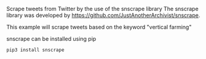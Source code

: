 Scrape tweets from Twitter by the use of the snscrape library
The snscrape library was developed by https://github.com/JustAnotherArchivist/snscrape.

This example will scrape tweets based on the keyword "vertical farming"

snscrape can be installed using pip
<pre><code>pip3 install snscrape</code></pre>
